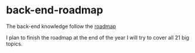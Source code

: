 # back-end-roadmap
The back-end knowledge follow the [roadmap](https://roadmap.sh/backend)

I plan to finish the roadmap at the end of the year I will try to cover all 21 big topics.